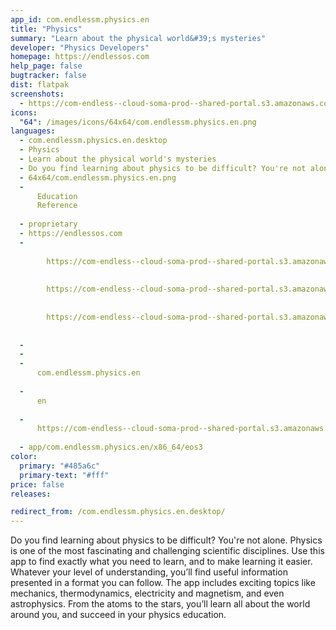 ```yaml
---
app_id: com.endlessm.physics.en
title: "Physics"
summary: "Learn about the physical world&#39;s mysteries"
developer: "Physics Developers"
homepage: https://endlessos.com
help_page: false
bugtracker: false
dist: flatpak
screenshots:
  - https://com-endless--cloud-soma-prod--shared-portal.s3.amazonaws.com/apps.285.screenshots.013cda3b-0e74-46e2-9402-6c0faa801f9c_201810232053322929.png
icons:
  "64": /images/icons/64x64/com.endlessm.physics.en.png
languages:
  - com.endlessm.physics.en.desktop
  - Physics
  - Learn about the physical world's mysteries
  - Do you find learning about physics to be difficult? You're not alone. Physics is one of the most fascinating and challenging scientific disciplines. Use this app to find exactly what you need to learn, and to make learning it easier. Whatever your level of understanding, you’ll find useful information presented in a format you can follow. The app includes exciting topics like mechanics, thermodynamics, electricity and magnetism, and even astrophysics. From the atoms to the stars, you’ll learn all about the world around you, and succeed in your physics education.
  - 64x64/com.endlessm.physics.en.png
  - 
      Education
      Reference
    
  - proprietary
  - https://endlessos.com
  - 
      
        https://com-endless--cloud-soma-prod--shared-portal.s3.amazonaws.com/apps.285.screenshots.013cda3b-0e74-46e2-9402-6c0faa801f9c_201810232053322929.png
      
      
        https://com-endless--cloud-soma-prod--shared-portal.s3.amazonaws.com/apps.285.screenshots.b6bf0004-60d3-4a9e-94d9-d4f78bf262f6_201810232053322929.png
      
      
        https://com-endless--cloud-soma-prod--shared-portal.s3.amazonaws.com/apps.285.screenshots.7bc35199-3fd2-4094-830d-41b5961191c7_201810232053322929.png
      
    
  - 
  - 
  - 
      com.endlessm.physics.en
    
  - 
      en
    
  - 
      https://com-endless--cloud-soma-prod--shared-portal.s3.amazonaws.com/app.1329.appCenterThumbnail.cc9617aa-28b9-4411-9879-edd7ef4aa4c7_201810232053351313.jpg
    
  - app/com.endlessm.physics.en/x86_64/eos3
color:
  primary: "#485a6c"
  primary-text: "#fff"
price: false
releases:

redirect_from: /com.endlessm.physics.en.desktop/
---
```


<p>Do you find learning about physics to be difficult? You're not alone. Physics is one of the most fascinating and challenging scientific disciplines. Use this app to find exactly what you need to learn, and to make learning it easier. Whatever your level of understanding, you’ll find useful information presented in a format you can follow. The app includes exciting topics like mechanics, thermodynamics, electricity and magnetism, and even astrophysics. From the atoms to the stars, you’ll learn all about the world around you, and succeed in your physics education.</p>